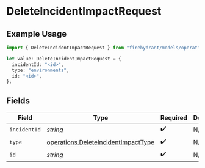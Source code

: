 # DeleteIncidentImpactRequest

## Example Usage

```typescript
import { DeleteIncidentImpactRequest } from "firehydrant/models/operations";

let value: DeleteIncidentImpactRequest = {
  incidentId: "<id>",
  type: "environments",
  id: "<id>",
};
```

## Fields

| Field                                                                                      | Type                                                                                       | Required                                                                                   | Description                                                                                |
| ------------------------------------------------------------------------------------------ | ------------------------------------------------------------------------------------------ | ------------------------------------------------------------------------------------------ | ------------------------------------------------------------------------------------------ |
| `incidentId`                                                                               | *string*                                                                                   | :heavy_check_mark:                                                                         | N/A                                                                                        |
| `type`                                                                                     | [operations.DeleteIncidentImpactType](../../models/operations/deleteincidentimpacttype.md) | :heavy_check_mark:                                                                         | N/A                                                                                        |
| `id`                                                                                       | *string*                                                                                   | :heavy_check_mark:                                                                         | N/A                                                                                        |